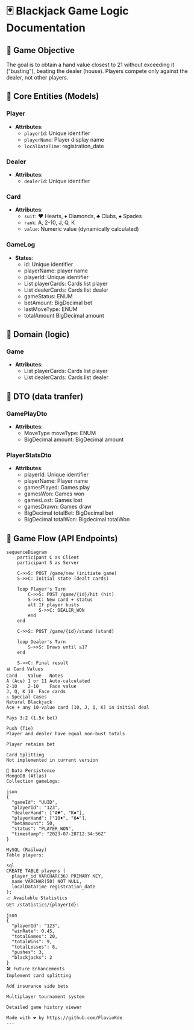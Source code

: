 # 🃏 Blackjack Game Logic Documentation

## 🎯 Game Objective
The goal is to obtain a hand value closest to 21 without exceeding it ("busting"), beating the dealer (house). Players compete only against the dealer, not other players.

## 👥 Core Entities (Models)

### Player
- **Attributes**:
  - `playerId`: Unique identifier
  - `playerName`: Player display name
  - `localDataTime`: registration_date
  

### Dealer
- **Attributes**:
  - `dealerId`: Unique identifier

  
### Card
- **Attributes**:
  - `suit`: ♥ Hearts, ♦ Diamonds, ♣ Clubs, ♠ Spades
  - `rank`: A, 2-10, J, Q, K
  - `value`: Numeric value (dynamically calculated)

### GameLog
- **States**:
  - id: Unique identifier
  - playerName: player name
  - playerId: Unique identifier
  - List<Card> playerCards: Cards list player
  - List<Card> dealerCards: Cards list dealer
  - gameStatus: ENUM
  - betAmount: BigDecimal bet
  - lastMoveType: ENUM
  - totalAmount BigDecimal amount

## 👥 Domain (logic)

### Game
- **Attributes**:
  - List<Card> playerCards: Cards list player
  - List<Card> dealerCards: Cards list dealer

## 👥 DTO (data tranfer)

### GamePlayDto
- **Attributes**:
  - MoveType moveType: ENUM
  - BigDecimal amount: BigDecimal amount

### PlayerStatsDto
- **Attributes**:
  - playerId: Unique identifier
  - playerName: Player name
  - gamesPlayed: Games play
  - gamesWon: Games won
  - gamesLost: Games lost
  - gamesDrawn: Games draw
  - BigDecimal totalBet: BigDecimal bet
  - BigDecimal totalWon: Bigdecimal totalWon

## 🔄 Game Flow (API Endpoints)

```mermaid
sequenceDiagram
    participant C as Client
    participant S as Server
    
    C->>S: POST /game/new (initiate game)
    S->>C: Initial state (dealt cards)
    
    loop Player's Turn
        C->>S: POST /game/{id}/hit (hit)
        S->>C: New card + status
        alt If player busts
            S->>C: DEALER_WON
        end
    end
    
    C->>S: POST /game/{id}/stand (stand)
    
    loop Dealer's Turn
        S->>S: Draws until ≥17
    end
    
    S->>C: Final result
📊 Card Values
Card	Value	Notes
A (Ace)	1 or 11	Auto-calculated
2-10	2-10	Face value
J, Q, K	10	Face cards
⚠️ Special Cases
Natural Blackjack
Ace + any 10-value card (10, J, Q, K) in initial deal

Pays 3:2 (1.5x bet)

Push (Tie)
Player and dealer have equal non-bust totals

Player retains bet

Card Splitting
Not implemented in current version

💾 Data Persistence
MongoDB (Atlas)
Collection gameLogs:

json
{
  "gameId": "UUID",
  "playerId": "123",
  "dealerHand": ["A♥", "K♠"],
  "playerHand": ["10♦", "6♣"],
  "betAmount": 50,
  "status": "PLAYER_WON",
  "timestamp": "2023-07-28T12:34:56Z"
}

MySQL (Railway)
Table players:

sql
CREATE TABLE players (
  player_id VARCHAR(36) PRIMARY KEY,
  name VARCHAR(50) NOT NULL,
  localDataTime registration_date  
);
📈 Available Statistics
GET /statistics/{playerId}:

json
{
  "playerId": "123",
  "winRate": 0.45,
  "totalGames": 20,
  "totalWins": 9,
  "totalLosses": 8,
  "pushes": 3,
  "blackjacks": 2
}
🛠️ Future Enhancements
Implement card splitting

Add insurance side bets

Multiplayer tournament system

Detailed game history viewer

Made with ❤️ by https://github.com/FlavioKde
---
